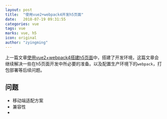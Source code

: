 ```yaml
---
layout: post
title:  "使用vue2+webpack4开发h5页面"
date:   2018-07-19 09:31:55
categories: vue
tags: vue
marks: vue, h5
icon: original
author: "zyingming"
---
```

上一篇文章[使用vue2+webpack4搭建h5页面]()中，搭建了开发环境，这篇文章会继续解决一些在h5页面开发中所必要的准备。以及配置生产环境下的`webpack`，打包部署等后续问题。
## 问题
- 移动端适配方案
- 兼容性
- 